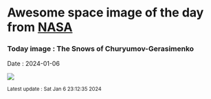 
# Awesome space image of the day from [NASA](https://api.nasa.gov/)

### Today image : The Snows of Churyumov-Gerasimenko
Date : 2024-01-06

![](https://www.youtube.com/embed/PpyPgJHKxSw?rel=0)

<small>Latest update : Sat Jan  6 23:12:35 2024</small>
        